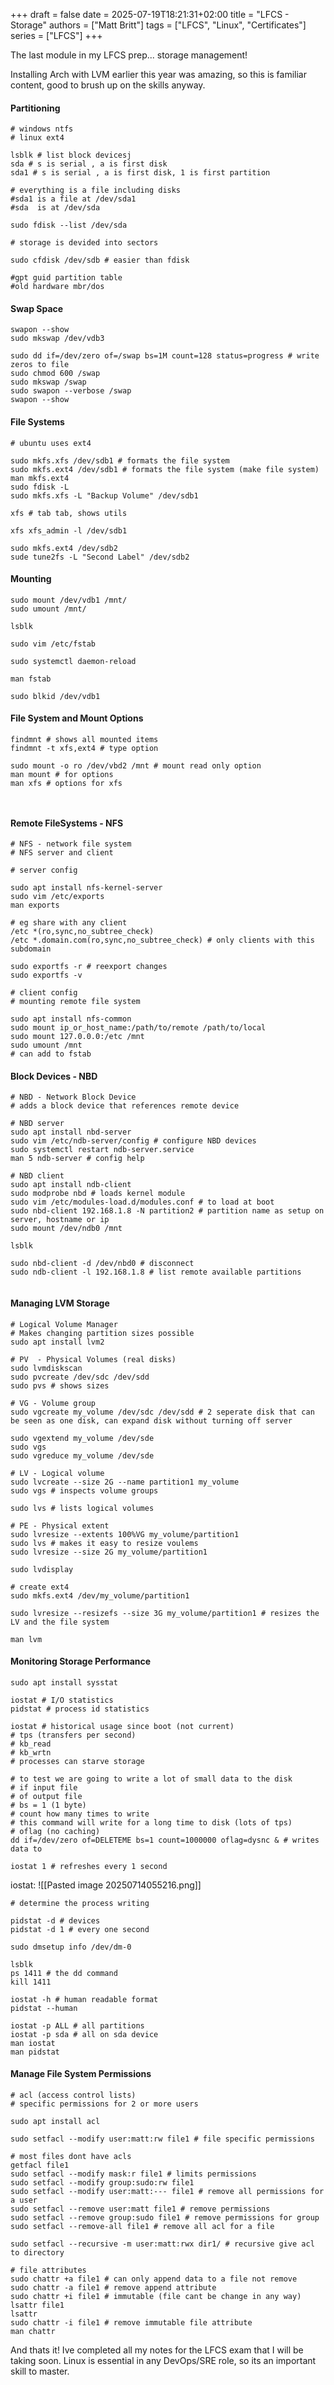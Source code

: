 +++
draft = false
date = 2025-07-19T18:21:31+02:00
title = "LFCS - Storage"
authors = ["Matt Britt"]
tags = ["LFCS", "Linux", "Certificates"]
series = ["LFCS"]
+++


The last module in my LFCS prep... storage management!

<!--more-->

Installing Arch with LVM earlier this year was amazing, so this is familiar content, good to brush up on the skills anyway.

#### Partitioning

```shell
# windows ntfs
# linux ext4

lsblk # list block devicesj
sda # s is serial , a is first disk
sda1 # s is serial , a is first disk, 1 is first partition

# everything is a file including disks
#sda1 is a file at /dev/sda1
#sda  is at /dev/sda

sudo fdisk --list /dev/sda

# storage is devided into sectors

sudo cfdisk /dev/sdb # easier than fdisk

#gpt guid partition table
#old hardware mbr/dos
```

#### Swap Space

```shell
swapon --show
sudo mkswap /dev/vdb3

sudo dd if=/dev/zero of=/swap bs=1M count=128 status=progress # write zeros to file
sudo chmod 600 /swap
sudo mkswap /swap
sudo swapon --verbose /swap
swapon --show
```

#### File Systems

```shell
# ubuntu uses ext4

sudo mkfs.xfs /dev/sdb1 # formats the file system
sudo mkfs.ext4 /dev/sdb1 # formats the file system (make file system)
man mkfs.ext4
sudo fdisk -L
sudo mkfs.xfs -L "Backup Volume" /dev/sdb1

xfs # tab tab, shows utils

xfs xfs_admin -l /dev/sdb1

sudo mkfs.ext4 /dev/sdb2 
sude tune2fs -L "Second Label" /dev/sdb2

```

#### Mounting

```shell
sudo mount /dev/vdb1 /mnt/
sudo umount /mnt/ 

lsblk

sudo vim /etc/fstab

sudo systemctl daemon-reload

man fstab

sudo blkid /dev/vdb1
```

#### File System and Mount Options

```shell
findmnt # shows all mounted items
findmnt -t xfs,ext4 # type option

sudo mount -o ro /dev/vbd2 /mnt # mount read only option
man mount # for options
man xfs # options for xfs



```

#### Remote FileSystems - NFS

```shell
# NFS - network file system
# NFS server and client

# server config

sudo apt install nfs-kernel-server
sudo vim /etc/exports
man exports

# eg share with any client
/etc *(ro,sync,no_subtree_check)
/etc *.domain.com(ro,sync,no_subtree_check) # only clients with this subdomain

sudo exportfs -r # reexport changes
sudo exportfs -v

# client config
# mounting remote file system

sudo apt install nfs-common
sudo mount ip_or_host_name:/path/to/remote /path/to/local
sudo mount 127.0.0.0:/etc /mnt
sudo umount /mnt
# can add to fstab
```

#### Block Devices  - NBD

```shell
# NBD - Network Block Device
# adds a block device that references remote device

# NBD server
sudo apt install nbd-server
sudo vim /etc/ndb-server/config # configure NBD devices
sudo systemctl restart ndb-server.service
man 5 ndb-server # config help

# NBD client
sudo apt install ndb-client
sudo modprobe nbd # loads kernel module
sudo vim /etc/modules-load.d/modules.conf # to load at boot
sudo nbd-client 192.168.1.8 -N partition2 # partition name as setup on server, hostname or ip
sudo mount /dev/ndb0 /mnt

lsblk

sudo nbd-client -d /dev/nbd0 # disconnect
sudo ndb-client -l 192.168.1.8 # list remote available partitions


```

#### Managing LVM Storage

```shell
# Logical Volume Manager
# Makes changing partition sizes possible
sudo apt install lvm2

# PV  - Physical Volumes (real disks)
sudo lvmdiskscan
sudo pvcreate /dev/sdc /dev/sdd
sudo pvs # shows sizes

# VG - Volume group
sudo vgcreate my_volume /dev/sdc /dev/sdd # 2 seperate disk that can be seen as one disk, can expand disk without turning off server

sudo vgextend my_volume /dev/sde
sudo vgs
sudo vgreduce my_volume /dev/sde

# LV - Logical volume
sudo lvcreate --size 2G --name partition1 my_volume 
sudo vgs # inspects volume groups

sudo lvs # lists logical volumes

# PE - Physical extent
sudo lvresize --extents 100%VG my_volume/partition1
sudo lvs # makes it easy to resize voulems
sudo lvresize --size 2G my_volume/partition1

sudo lvdisplay

# create ext4
sudo mkfs.ext4 /dev/my_volume/partition1

sudo lvresize --resizefs --size 3G my_volume/partition1 # resizes the LV and the file system

man lvm
```

#### Monitoring Storage Performance

```shell
sudo apt install sysstat

iostat # I/O statistics
pidstat # process id statistics

iostat # historical usage since boot (not current)
# tps (transfers per second)
# kb_read
# kb_wrtn
# processes can starve storage

# to test we are going to write a lot of small data to the disk
# if input file
# of output file
# bs = 1 (1 byte)
# count how many times to write
# this command will write for a long time to disk (lots of tps)
# oflag (no caching)
dd if=/dev/zero of=DELETEME bs=1 count=1000000 oflag=dysnc & # writes data to 

iostat 1 # refreshes every 1 second

```

iostat:
![[Pasted image 20250714055216.png]]

```shell
# determine the process writing

pidstat -d # devices
pidstat -d 1 # every one second

sudo dmsetup info /dev/dm-0

lsblk
ps 1411 # the dd command
kill 1411

iostat -h # human readable format
pidstat --human

iostat -p ALL # all partitions
iostat -p sda # all on sda device
man iostat
man pidstat
```

#### Manage File System Permissions

```shell
# acl (access control lists)
# specific permissions for 2 or more users

sudo apt install acl

sudo setfacl --modify user:matt:rw file1 # file specific permissions

# most files dont have acls
getfacl file1
sudo setfacl --modify mask:r file1 # limits permissions
sudo setfacl --modify group:sudo:rw file1
sudo setfacl --modify user:matt:--- file1 # remove all permissions for a user
sudo setfacl --remove user:matt file1 # remove permissions
sudo setfacl --remove group:sudo file1 # remove permissions for group
sudo setfacl --remove-all file1 # remove all acl for a file

sudo setfacl --recursive -m user:matt:rwx dir1/ # recursive give acl to directory

# file attributes
sudo chattr +a file1 # can only append data to a file not remove
sudo chattr -a file1 # remove append attribute 
sudo chattr +i file1 # immutable (file cant be change in any way)
lsattr file1
lsattr 
sudo chattr -i file1 # remove immutable file attribute
man chattr
```

And thats it! Ive completed all my notes for the LFCS exam that I will be taking soon. Linux is essential in any DevOps/SRE role, so its an important skill to master.
